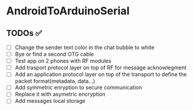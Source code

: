 # AndroidToArduinoSerial

## TODOs ✅

- [ ] Change the sender text color in the chat bubble to white
- [ ] Bye or find a second OTG cable
- [ ] Test app on 2 phones with RF modules
- [ ] Add trasport protocol layer on top of RF for message acknowlegment
- [ ] Add an application protocol layer on top of the transport to define the packet format(metadata, data...)
- [ ] Add symmetric enryption to secure communication
- [ ] Replace it with asymetric encryption
- [ ] Add messages local storage
